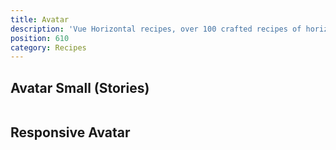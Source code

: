 ```yaml
---
title: Avatar
description: 'Vue Horizontal recipes, over 100 crafted recipes of horizontal layout with various design choices and control mechanisms ready for your needs.'
position: 610
category: Recipes
---
```


## Avatar Small (Stories)

```vue[] import=recipes/avatar/recipes-avatar-small.vue padding=0 zoom
```

## Responsive Avatar

```vue[] import=recipes/avatar/recipes-avatar-large.vue padding=0 zoom
```
